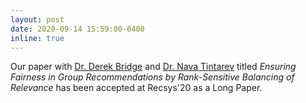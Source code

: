 ```yaml
---
layout: post
date: 2020-09-14 15:59:00-0400
inline: true
---
```


Our paper with [Dr. Derek Bridge](http://www.cs.ucc.ie/~dgb/) and [Dr. Nava Tintarev](http://navatintarev.com/) titled *Ensuring Fairness in Group Recommendations by Rank-Sensitive Balancing of Relevance* has been accepted at Recsys'20 as a Long Paper.
